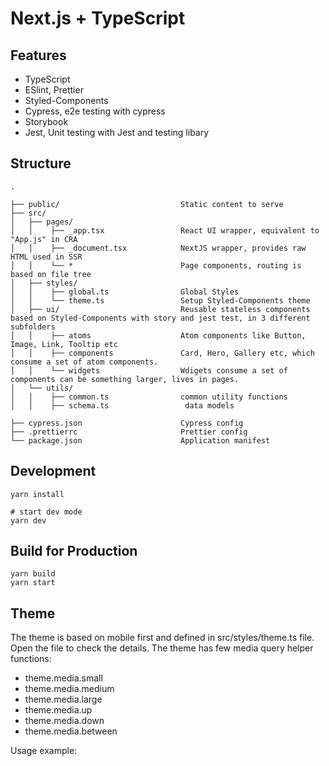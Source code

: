 # Next.js + TypeScript

## Features

- TypeScript
- ESlint, Prettier
- Styled-Components
- Cypress, e2e testing with cypress
- Storybook
- Jest, Unit testing with Jest and testing libary

## Structure

```raw
.

├── public/                           Static content to serve
├── src/
│   ├── pages/
│   │    ├── _app.tsx                 React UI wrapper, equivalent to "App.js" in CRA
│   │    ├── _document.tsx            NextJS wrapper, provides raw HTML used in SSR
│   │    └── *                        Page components, routing is based on file tree
│   ├── styles/
│   │    ├── global.ts                Global Styles
│   │    └── theme.ts                 Setup Styled-Components theme
│   ├── ui/                           Reusable stateless components based on Styled-Components with story and jest test, in 3 different subfolders
│   │    ├── atoms                    Atom components like Button, Image, Link, Tooltip etc
│   │    ├── components               Card, Hero, Gallery etc, which consume a set of atom components.
│   │    └── widgets                  Wdigets consume a set of components can be something larger, lives in pages.
│   └── utils/  
│   │    ├── common.ts                common utility functions
│   │    ├── schema.ts                 data models

├── cypress.json                      Cypress config
├── .prettierrc                       Prettier config
└── package.json                      Application manifest
```

## Development

```shell
yarn install

# start dev mode
yarn dev
```



## Build for Production

```shell
yarn build
yarn start
```

## Theme

The theme is based on mobile first and defined in src/styles/theme.ts file. Open the file to check the details. The theme has few media query helper functions:

- theme.media.small
- theme.media.medium
- theme.media.large
- theme.media.up
- theme.media.down
- theme.media.between

Usage example:

